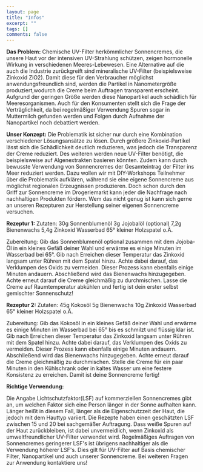 ```yaml
---
layout: page
title: "Infos"
excerpt: ""
tags: []
comments: false
---
```

**Das Problem:** Chemische UV-Filter herkömmlicher Sonnencremes, die unsere Haut vor der intensiven UV-Strahlung schützen, zeigen hormonelle Wirkung in verschiedenen Meeres-Lebewesen. Eine Alternative auf die auch die Industrie zurückgreift sind mineralische UV-Filter (beispielsweise Zinkoxid ZiO2). Damit diese für den Verbraucher möglichst anwendungsfreundlich sind, werden die Partikel in Nanometergröße produziert,wodurch die Creme beim Auftragen transparent erscheint. Aufgrund der geringen Größe werden diese Nanopartikel auch schädlich für Meeresorganismen. Auch für den Konsumenten stellt sich die Frage der Verträglichkeit, da bei regelmäßiger Verwendung Spuren sogar in Muttermilch gefunden werden und Folgen durch Aufnahme der Nanopartikel noch debattiert werden. 

**Unser Konzept:** Die Problematik ist sicher nur durch eine Kombination verschiedener Lösungsansätze zu lösen. Durch größere Zinkoxid-Partikel lässt sich die Schädlichkeit deutlich reduzieren, was jedoch die Transparenz der Creme reduziert. Des weiteren werden neue UV-Filter benötigt, die beispielsweise auf Algenextrakten basieren könnten. Zudem kann durch bewusste Verwendung von Sonnencremes der Gesamteintrag der Filter ins Meer reduziert werden. Dazu wollen wir mit DIY-Workshops Teilnehmer über die Problematik aufklären, während sie eine eigene Sonnencreme aus möglichst regionalen Erzeugnissen produzieren.
Doch schon durch den Griff zur Sonnencreme im Drogeriemarkt kann jeder die Nachfrage nach nachhaltigen Produkten fördern. Wem das nicht genug ist kann sich gerne an unseren Rezepturen zur Herstellung seiner eigenen Sonnencreme versuchen. 

**Rezeptur 1:**
Zutaten:
30g Sonnenblumenöl
3g Jojobalöl (optional)
7,2g Bienenwachs
5,4g Zinkoxid
Wasserbad 65°
kleiner Holzspatel o.Ä.

Zubereitung: Gib das Sonnenblumenöl optional zusammen mit dem Jojoba-Öl in ein kleines Gefäß deiner Wahl und erwärme es einige Minuten im Wasserbad bei 65°. Gib nach Erreichen dieser Temperatur das Zinkoxid langsam unter Rühren mit dem Spatel  hinzu. Achte dabei darauf, das Verklumpen des Oxids zu vermeiden. Dieser Prozess kann ebenfalls einige Minuten andauern. Abschließend wird das Bienenwachs hinzugegeben. Achte erneut darauf die Creme gleichmäßig zu durchmischen. Lasse die Creme auf Raumtemperatur abkühlen und fertig ist dein erster selbst gemischter Sonnenschutz!

**Rezeptur 2:**
Zutaten:
45g Kokosöl
5g Bienenwachs
10g Zinkoxid
Wasserbad 65°
kleiner Holzspatel o.Ä.

Zubereitung: Gib das Kokosöl in ein kleines Gefäß deiner Wahl und erwärme es einige Minuten im Wasserbad bei 65° bis es schmilzt und flüssig klar ist. Gib nach Erreichen dieser Temperatur das Zinkoxid langsam unter Rühren mit dem Spatel  hinzu. Achte dabei darauf, das Verklumpen des Oxids zu vermeiden. Dieser Prozess kann ebenfalls einige Minuten andauern. Abschließend wird das Bienenwachs hinzugegeben. Achte erneut darauf die Creme gleichmäßig zu durchmischen. Stelle die Creme für ein paar Minuten in den Kühlschrank oder in kaltes Wasser um eine festere Konsistenz zu erreichen. Damit ist deine Sonnencreme fertig!

**Richtige Verwendung:**

Die Angabe Lichtschutzfaktor(LSF) auf kommerziellen Sonnencremes gibt an, um welchen Faktor sich eine Person länger in der Sonne aufhalten kann. Länger heißt in diesem Fall, länger als die Eigenschutzzeit der Haut, die jedoch mit dem Hauttyp variiert. Die Rezepte haben einen geschätzten LSF zwischen 15 und 20 bei sachgemäßer Auftragung. Dass weiße Spuren auf der Haut zurückbleiben, ist dabei unvermeidlich, wenn Zinkoxid als umweltfreundlicher UV-Filter verwendet wird. Regelmäßiges Auftragen von Sonnencremes geringerer LSF's ist übrigens nachhaltiger als die Verwendung höherer LSF's. Dies gilt für UV-Filter auf Basis chemischer Filter, Nanopartikel und auch unserer Sonnencreme. Bei weiteren Fragen zur Anwendung kontaktiere uns!

